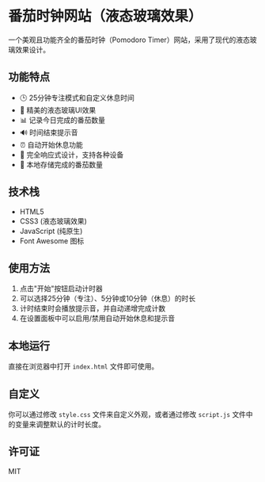# 番茄时钟网站（液态玻璃效果）

一个美观且功能齐全的番茄时钟（Pomodoro Timer）网站，采用了现代的液态玻璃效果设计。

## 功能特点

- 🕒 25分钟专注模式和自定义休息时间
- 🌈 精美的液态玻璃UI效果
- 📊 记录今日完成的番茄数量
- 🔊 时间结束提示音
- ⏰ 自动开始休息功能
- 📱 完全响应式设计，支持各种设备
- 💾 本地存储完成的番茄数量

## 技术栈

- HTML5
- CSS3 (液态玻璃效果)
- JavaScript (纯原生)
- Font Awesome 图标

## 使用方法

1. 点击"开始"按钮启动计时器
2. 可以选择25分钟（专注）、5分钟或10分钟（休息）的时长
3. 计时结束时会播放提示音，并自动递增完成计数
4. 在设置面板中可以启用/禁用自动开始休息和提示音

## 本地运行

直接在浏览器中打开 `index.html` 文件即可使用。

## 自定义

你可以通过修改 `style.css` 文件来自定义外观，或者通过修改 `script.js` 文件中的变量来调整默认的计时长度。

## 许可证

MIT